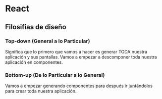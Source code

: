 # React

## Filosifias de diseño
### Top-down (General a lo Particular)
Significa que lo primero que vamos a hacer es generar TODA nuestra aplicación y sus pantallas.
Vamos a empezar a descomponer toda nuestra aplicación en componentes.

### Bottom-up (De lo Particular a lo General)
Vamos a empezar generando componentes para después ir juntándolos para crear toda nuestra aplicación.
